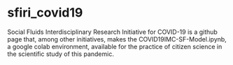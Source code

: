 # sfiri_covid19
Social Fluids Interdisciplinary Research Initiative for COVID-19 is a github page that, among other initiatives, makes the COVID19IMC-SF-Model.ipynb, a google colab environment, available for the practice of citizen science in the scientific study of this pandemic.
